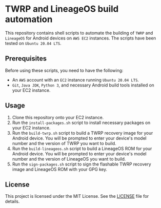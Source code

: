 # TWRP and LineageOS build automation

This repository contains shell scripts to automate the building of `TWRP` and `LineageOS` for Android devices on `AWS EC2` instances. The scripts have been tested on `Ubuntu 20.04 LTS`.

## Prerequisites

Before using these scripts, you need to have the following:

- An `AWS` account with an `EC2` instance running `Ubuntu 20.04 LTS`.
- `Git`, `Java JDK`, `Python 3`, and necessary Android build tools installed on your EC2 instance.

## Usage

1. Clone this repository onto your EC2 instance.
2. Run the `install-packages.sh` script to install necessary packages on your EC2 instance.
3. Run the `build-twrp.sh` script to build a TWRP recovery image for your Android device. You will be prompted to enter your device's model number and the version of TWRP you want to build.
4. Run the `build-lineageos.sh` script to build a LineageOS ROM for your Android device. You will be prompted to enter your device's model number and the version of LineageOS you want to build.
5. Run the `sign-packages.sh` script to sign the flashable TWRP recovery image and LineageOS ROM with your GPG key.

## License

This project is licensed under the MIT License. See the [LICENSE](LICENSE) file for details.
